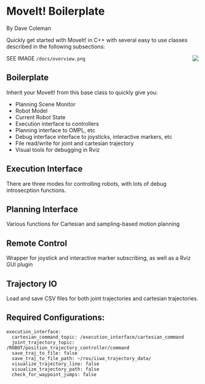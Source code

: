 # MoveIt! Boilerplate
By Dave Coleman

Quickly get started with MoveIt! in C++ with several easy to use classes described in the following subsections:

SEE IMAGE ``/docs/overview.png``
<img align="right" src="https://raw.github.com/davetcoleman/moveit_boilerplate/master/docs/demo.png" />

## Boilerplate

Inherit your MoveIt! from this base class to quickly give you:

 - Planning Scene Monitor
 - Robot Model
 - Current Robot State
 - Execution interface to controllers
 - Planning interface to OMPL, etc
 - Debug interface interface to joysticks, interactive markers, etc
 - File read/write for joint and cartesian trajectory
 - Visual tools for debugging in Rviz

## Execution Interface

There are three modes for controlling robots, with lots of debug introsecption functions.

## Planning Interface

Various functions for Cartesian and sampling-based motion planning

## Remote Control

Wrapper for joystick and interactive marker subscribing, as well as a Rviz GUI plugin

## Trajectory IO

Load and save CSV files for both joint trajectories and cartesian trajectories.
 
## Required Configurations:

```
execution_interface:
  cartesian_command_topic: /execution_interface/cartesian_command
  joint_trajectory_topic: /ROBOT/position_trajectory_controller/command
  save_traj_to_file: false
  save_traj_to_file_path: ~/ros/iiwa_trajectory_data/
  visualize_trajectory_line: false
  visualize_trajectory_path: false
  check_for_waypoint_jumps: false
```
